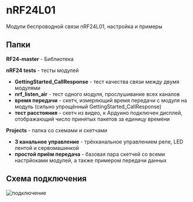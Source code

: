 ﻿# nRF24L01
Модули беспроводной связи nRF24L01, настройка и примеры

## Папки

**RF24-master** - Библиотека
  
**nRF24 tests** - тесты модулей
  
- **GettingStarted_CallResponse** - тест качества связи между двумя модулями
- **nrf_listen_air** - тест одного модуля, прослушивание всех каналов
- **время передачи** - скетч, измеряющий время передачи с модуля на модуль (сильно упрощённый GettingStarted_CallResponse)
- **тест расстояния** - скетч из видео, к Ардуино подключен дисплей, отображающий число принятых пакетов за единицу времени
  
**Projects** - папка со схемами и скетчами
  
- **3 канальное управление** - трёхканальное управлением реле, LED лентой и сервомашинкой
- **простой приём передача** - базовая пара скетчей со всеми настрйоками модулей, а также примером передачи данных
 
 
## Схема подключения
![подключение](https://github.com/AlexGyver/nRF24L01/blob/master/connect.jpg)
